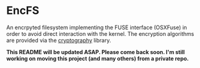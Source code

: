 # EncFS
An encrpyted filesystem implementing the FUSE interface (OSXFuse) in order to avoid direct interaction with the kernel. The encryption algorithms are provided via the [cryptography](https://cryptography.io/en/latest/) library.

**This README will be updated ASAP. Please come back soon. I'm still working on moving this project (and many others) from a private repo.**
